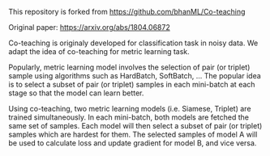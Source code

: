 This repository is forked from https://github.com/bhanML/Co-teaching

Original paper: https://arxiv.org/abs/1804.06872

Co-teaching is originaly developed for classification task in noisy data. We adapt the idea of co-teaching for metric learning task.

Popularly, metric learning model involves the selection of pair (or triplet) sample using algorithms such as HardBatch, SoftBatch, ... The popular idea is to select a subset of pair (or triplet) samples in each mini-batch at each stage so that the model can learn better. 

Using co-teaching, two metric learning models (i.e. Siamese, Triplet) are trained simultaneously. In each mini-batch, both models are fetched the same set of samples. Each model will then select a subset of pair (or triplet) samples which are hardest for them. The selected samples of model A will be used to calculate loss and update gradient for model B, and vice versa.
